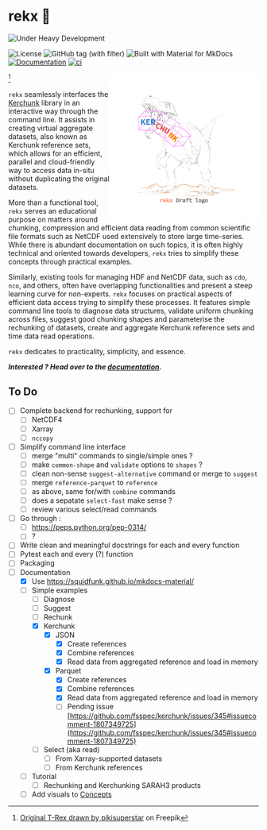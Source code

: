 # rekx 🦖

![Under Heavy Development](https://img.shields.io/badge/Under%20Heavy%20Development-purple?style=for-the-badge)

![License](https://img.shields.io/badge/License-EUPL--1.2-blue.svg)
![GitHub tag (with filter)](https://img.shields.io/github/v/tag/NikosAlexandris/rekx)
![Built with Material for MkDocs](https://img.shields.io/badge/Material_for_MkDocs-526CFE?style=flat&logo=MaterialForMkDocs&logoColor=white)
[![Documentation](https://img.shields.io/badge/Documentation-Available-green.svg)](https://nikosalexandris.github.io/rekx/)
[![ci](https://github.com/NikosAlexandris/rekx/actions/workflows/ci.yml/badge.svg)](https://github.com/NikosAlexandris/rekx/actions/workflows/ci.yml)

[^*] <img align="right" width="300" height="300" src="rekx_draft_logo_72dpi.png">
<!-- ![rekx](rekx_draft_logo_72dpi.png)[^*] -->
[^*]: <a href="https://www.freepik.com/free-vector/hand-drawn-dinosaur-outline-illustration_58593460.htm#query=trex&position=47&from_view=search&track=sph&uuid=27caf12e-35ea-47ad-a113-2d4f5981f58f">Original T-Rex drawn by pikisuperstar</a> on Freepik

`rekx` seamlessly interfaces
the [Kerchunk](https://fsspec.github.io/kerchunk/) library
in an interactive way through the command line.
It assists in creating virtual aggregate datasets,
also known as Kerchunk reference sets,
which allows for an efficient, parallel and cloud-friendly way
to access data in-situ without duplicating the original datasets.

More than a functional tool,
`rekx` serves an educational purpose on matters around
chunking, compression and efficient data reading
from common scientific file formats such as NetCDF
used extensively to store large time-series.
While there is abundant documentation on such topics,
it is often highly technical
and oriented towards developers,
`rekx` tries to simplify these concepts through practical examples.

Similarly,
existing tools for managing HDF and NetCDF data,
such as `cdo`, `nco`, and others,
often have overlapping functionalities
and present a steep learning curve for non-experts.
`rekx` focuses on practical aspects of efficient data access
trying to simplify these processes.
It features simple command line tools
to diagnose data structures,
validate uniform chunking across files,
suggest good chunking shapes and parameterise the rechunking of datasets,
create and aggregate Kerchunk reference sets
and time data read operations.

`rekx` dedicates to practicality, simplicity, and essence.

***Interested ? Head over to the [documentation](https://nikosalexandris.github.io/rekx/).***

## To Do

- [ ] Complete backend for rechunking, support for 
    - [ ] NetCDF4
    - [ ] Xarray
    - [ ] `nccopy`
- [ ] Simplify command line interface
    - [ ] merge "multi" commands to single/simple ones ?
    - [ ] make `common-shape` and `validate` options to `shapes` ?
    - [ ] clean non-sense `suggest-alternative` command or merge to `suggest`
    - [ ] merge `reference-parquet` to `reference`
    - [ ] as above, same for/with `combine` commands
    - [ ] does a sepatate `select-fast` make sense ?
    - [ ] review various select/read commands
- [ ] Go through :
    - [ ] https://peps.python.org/pep-0314/
    - [ ] ?
- [ ] Write clean and meaningful docstrings for each and every function
- [ ] Pytest each and every (?) function
- [ ] Packaging
- [ ] Documentation
    - [x] Use https://squidfunk.github.io/mkdocs-material/
    - [ ] Simple examples
        - [ ] Diagnose
        - [ ] Suggest
        - [ ] Rechunk
        - [x] Kerchunk
            - [x] JSON
                - [x] Create references
                - [x] Combine references
                - [x] Read data from aggregated reference and load in memory
            - [x] Parquet
                - [x] Create references
                - [x] Combine references
                - [x] Read data from aggregated reference and load in memory
                - [ ] Pending issue [https://github.com/fsspec/kerchunk/issues/345#issuecomment-1807349725](https://github.com/fsspec/kerchunk/issues/345#issuecomment-1807349725)
        - [ ] Select (aka read)
            - [ ] From Xarray-supported datasets
            - [ ] From Kerchunk references
    - [ ] Tutorial
        - [ ] Rechunking and Kerchunking SARAH3 products
    - [ ] Add visuals to [Concepts](reference/concepts.md)
